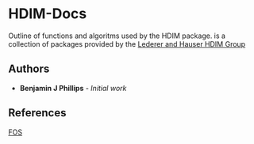 # HDIM-Docs

Outline of functions and algoritms used by the HDIM package. is a collection of packages provided by the
[Lederer and Hauser HDIM Group]( https://github.com/LedererLab/FOS )

## Authors

* **Benjamin J Phillips** - *Initial work*

## References

[FOS](https://arxiv.org/abs/1609.07195)
